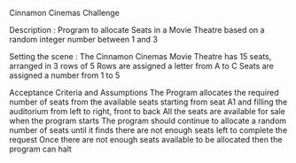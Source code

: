 
Cinnamon Cinemas Challenge

Description :
Program to allocate Seats in a Movie Theatre based on a random integer number between 1 and 3

Setting the scene :
The Cinnamon Cinemas Movie Theatre has 15 seats, arranged in 3 rows of 5
Rows are assigned a letter from A to C
Seats are assigned a number from 1 to 5

Acceptance Criteria and Assumptions
The Program allocates the required number of seats from the available seats starting from seat A1 and filling the auditorium from
left to right, front to back
All the seats are available for sale when the program starts
The program should continue to allocate a random number of seats until it finds there are not enough seats left to complete the request
Once there are not enough seats available to be allocated then the program can halt